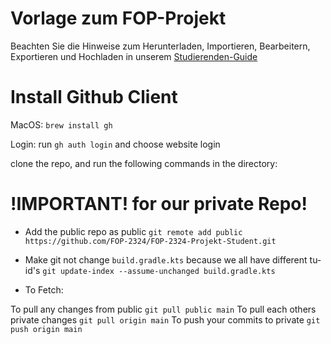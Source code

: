 # Vorlage zum FOP-Projekt

Beachten Sie die Hinweise zum Herunterladen, Importieren, Bearbeitern, Exportieren und Hochladen in unserem
[Studierenden-Guide](https://wiki.tudalgo.org/)

# Install Github Client

MacOS: `brew install gh`

Login: run `gh auth login` and choose website login

clone the repo, and run the following commands in the directory:


# !IMPORTANT! for our private Repo!

- Add the public repo as public
`git remote add public https://github.com/FOP-2324/FOP-2324-Projekt-Student.git`

- Make git not change `build.gradle.kts` because we all have different tu-id's
`git update-index --assume-unchanged build.gradle.kts`

- To Fetch:

To pull any changes from public `git pull public main`
To pull each others private changes `git pull origin main`
To push your commits to private `git push origin main`
